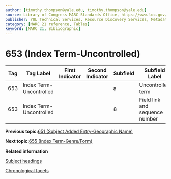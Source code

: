 ```yaml
---
author: [timothy.thompson@yale.edu, timothy.thompson@yale.edu]
source: Library of Congress MARC Standards Office, https://www.loc.gov/marc/bibliographic/bd653.html
publisher: YUL Technical Services, Resource Discovery Services, Metadata Services Unit
category: [MARC 21 reference, Tables]
keyword: [MARC 21, Bibliographic]
---
```


# 653 \(Index Term-Uncontrolled\)

|Tag|Tag Label|First Indicator|Second Indicator|Subfield|Subfield Label|Repeatable|
|---|---------|---------------|----------------|--------|--------------|----------|
|653|Index Term-Uncontrolled| | |a|Uncontrolled term|F|
|653|Index Term-Uncontrolled| | |8|Field link and sequence number|F|

**Previous topic:**[651 \(Subject Added Entry-Geographic Name\)](../tables/651_bib_table.md)

**Next topic:**[655 \(Index Term-Genre/Form\)](../tables/655_bib_table.md)

**Related information**  


[Subject headings](../tasks/concepts/subject_headings.md)

[Chronological facets](../tasks/events/chronological_facets.md)

